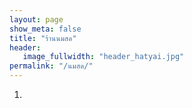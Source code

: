 ```yaml
---
layout: page
show_meta: false
title: "ร้านนมสด"
header:
   image_fullwidth: "header_hatyai.jpg"
permalink: "/นมสด/"
---
```

1.
